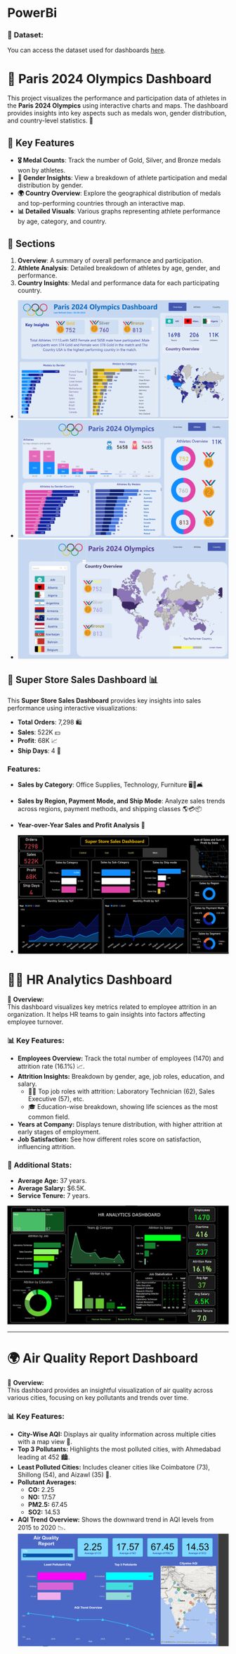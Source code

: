 # PowerBi

### 📂 **Dataset:**

You can access the dataset used for dashboards [here](https://shorturl.at/M3dXa).


# 🏅 Paris 2024 Olympics Dashboard

This project visualizes the performance and participation data of athletes in the **Paris 2024 Olympics** using interactive charts and maps. The dashboard provides insights into key aspects such as medals won, gender distribution, and country-level statistics. 🚀

## 🔑 Key Features

- **🎖️ Medal Counts**: Track the number of Gold, Silver, and Bronze medals won by athletes.
- **👥 Gender Insights**: View a breakdown of athlete participation and medal distribution by gender.
- **🌍 Country Overview**: Explore the geographical distribution of medals and top-performing countries through an interactive map.
- **📊 Detailed Visuals**: Various graphs representing athlete performance by age, category, and country.

## 📌 Sections

1. **Overview**: A summary of overall performance and participation.
2. **Athlete Analysis**: Detailed breakdown of athletes by age, gender, and performance.
3. **Country Insights**: Medal and performance data for each participating country.

- ![](Screenshots/Paris1.png)
- ![](Screenshots/Paris2.png)
- ![](Screenshots/Paris3.png)

## 🛒 Super Store Sales Dashboard 📊

This **Super Store Sales Dashboard** provides key insights into sales performance using interactive visualizations:
- **Total Orders**: 7,298 🛍️
- **Sales**: 522K 💵
- **Profit**: 68K 📈
- **Ship Days**: 4 🚚

### Features:
- **Sales by Category**: Office Supplies, Technology, Furniture 🖥️📂🛋️
- **Sales by Region, Payment Mode, and Ship Mode**: Analyze sales trends across regions, payment methods, and shipping classes 🌎💳📦
- **Year-over-Year Sales and Profit Analysis** 📆

- ![](Screenshots/SuperStore.png)


# 🧑‍💼 HR Analytics Dashboard

🚀 **Overview:**  
This dashboard visualizes key metrics related to employee attrition in an organization. It helps HR teams to gain insights into factors affecting employee turnover.

### 📊 **Key Features:**
- **Employees Overview:** Track the total number of employees (1470) and attrition rate (16.1%) 📈.
- **Attrition Insights:** Breakdown by gender, age, job roles, education, and salary.
  - 🧑‍🔬 Top job roles with attrition: Laboratory Technician (62), Sales Executive (57), etc.
  - 🎓 Education-wise breakdown, showing life sciences as the most common field.
- **Years at Company:** Displays tenure distribution, with higher attrition at early stages of employment.
- **Job Satisfaction:** See how different roles score on satisfaction, influencing attrition.

### 📅 **Additional Stats:**
- **Average Age:** 37 years.
- **Average Salary:** $6.5K.
- **Service Tenure:** 7 years.

 ![](Screenshots/HR.png)

---
# 🌍 Air Quality Report Dashboard

🚀 **Overview:**  
This dashboard provides an insightful visualization of air quality across various cities, focusing on key pollutants and trends over time.

### 📊 **Key Features:**
- **City-Wise AQI:** Displays air quality information across multiple cities with a map view 🌆.
- **Top 3 Pollutants:** Highlights the most polluted cities, with Ahmedabad leading at 452 🏙️.
- **Least Polluted Cities:** Includes cleaner cities like Coimbatore (73), Shillong (54), and Aizawl (35) 🌿.
- **Pollutant Averages:** 
  - **CO:** 2.25
  - **NO:** 17.57
  - **PM2.5:** 67.45
  - **SO2:** 14.53
- **AQI Trend Overview:** Shows the downward trend in AQI levels from 2015 to 2020 📉.
 ![](Screenshots/AQI.png)



